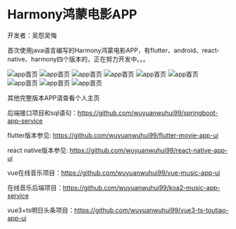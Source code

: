 # Harmony鸿蒙电影APP

开发者：吴怨吴悔

首次使用java语言编写的Harmony鸿蒙电影APP，有flutter、android、react-native、harmony四个版本的，正在努力开发中。。。

![app首页](./代码预览.png)
![app首页](./代码预览2.png)
![app首页](./代码预览3.png)
![app首页](./预览1.png)
![app首页](./预览2.png)
![app首页](./预览3.png)
![app首页](./预览4.png)
![app首页](./预览5.png)
![app首页](./预览6.png)

其他完整版本APP请查看个人主页

后端接口项目和sql语句：https://github.com/wuyuanwuhui99/springboot-app-service

flutter版本参见: https://github.com/wuyuanwuhui99/flutter-movie-app-ui

react native版本参见: https://github.com/wuyuanwuhui99/react-native-app-ui

vue在线音乐项目：https://github.com/wuyuanwuhui99/vue-music-app-ui

在线音乐后端项目：https://github.com/wuyuanwuhui99/koa2-music-app-service

vue3+ts明日头条项目：https://github.com/wuyuanwuhui99/vue3-ts-toutiao-app-ui